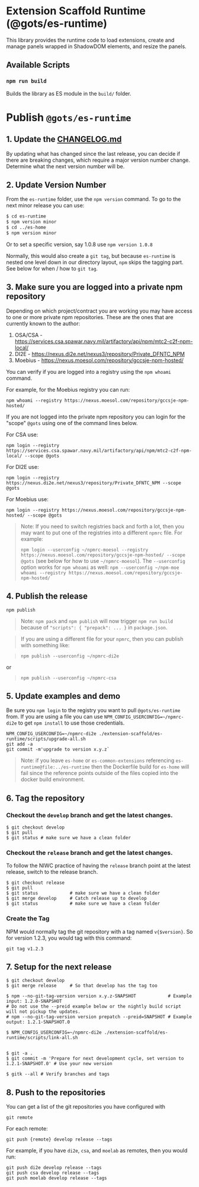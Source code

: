 # Extension Scaffold Runtime (@gots/es-runtime)

This library provides the runtime code
to load extensions, create and manage panels wrapped
in ShadowDOM elements, and resize the panels.

## Available Scripts

### `npm run build`

Builds the library as ES module in the `build/` folder.

# Publish `@gots/es-runtime`

## 1. Update the [CHANGELOG.md](../CHANGELOG.md)

By updating what has changed since the last release, you can decide if there are breaking changes,
which require a major version number change.
Determine what the next version number will be.

## 2. Update Version Number

From the `es-runtime` folder, use the `npm version` command. 
To go to the next minor release you can use:

```bash
$ cd es-runtime
$ npm version minor
$ cd ../es-home
$ npm version minor
```

Or to set a specific version, say 1.0.8 use `npm version 1.0.8`

Normally, this would also create a `git tag`, but because `es-runtime` is nested
one level down in our directory layout, `npm` skips the tagging part.
See below for when / how to `git tag`.

## 3. Make sure you are logged into a private npm repository

Depending on which project/contract you are working you may
have access to one or more private npm repositories.
These are the ones that are currently known to the author:

1. OSA/CSA - https://services.csa.spawar.navy.mil/artifactory/api/npm/mtc2-c2f-npm-local/
2. DI2E - https://nexus.di2e.net/nexus3/repository/Private_DFNTC_NPM
3. Moebius - https://nexus.moesol.com/repository/gccsje-npm-hosted/

You can verify if you are logged into a registry using the `npm whoami` command.

For example, for the Moebius registry you can run:

```
npm whoami --registry https://nexus.moesol.com/repository/gccsje-npm-hosted/
```

If you are not logged into the private npm repository you can
login for the "scope" `@gots` using one of the command lines below.

For CSA use:

```
npm login --registry https://services.csa.spawar.navy.mil/artifactory/api/npm/mtc2-c2f-npm-local/ --scope @gots
```

For DI2E use:

```
npm login --registry https://nexus.di2e.net/nexus3/repository/Private_DFNTC_NPM --scope @gots
```

For Moebius use:

```
npm login --registry https://nexus.moesol.com/repository/gccsje-npm-hosted/ --scope @gots
```

  > Note: If you need to switch registries back and forth a lot,
  > then you may want to put one of the registries into a different `npmrc` file.
  > For example: 
  >
  > `npm login --userconfig ~/npmrc-moesol --registry https://nexus.moesol.com/repository/gccsje-npm-hosted/ --scope @gots`
  > (see below for how to use `~/npmrc-moesol`).
  > The `--userconfig` option works for `npm whoami` as well: 
  > `npm --userconfig ~/npm-moe whoami --registry https://nexus.moesol.com/repository/gccsje-npm-hosted/`

## 4. Publish the release

```
npm publish
```

  > Note: `npm pack` and `npm publish` will now trigger `npm run build` because of `"scripts": { "prepack": ... }` in `package.json`.

  > If you are using a different file for your `npmrc`, then you can publish with something like:
  
  > `npm publish --userconfig ~/npmrc-di2e`

  or

  > `npm publish --userconfig ~/npmrc-csa`

## 5. Update examples and demo

Be sure you `npm login` to the registry you want to pull `@gots/es-runtime` from.
If you are using a file you can use `NPM_CONFIG_USERCONFIG=~/npmrc-di2e` to get `npm install`
to use those credentials.

```
NPM_CONFIG_USERCONFIG=~/npmrc-di2e ./extension-scaffold/es-runtime/scripts/upgrade-all.sh
git add -a
git commit -m'upgrade to version x.y.z`
```

> Note: if you leave `es-home` or `es-common-extensions` referencing
> `es-runtime@file:../es-runtime` then the Dockerfile build for `es-home` 
> will fail since the reference points outside of the files copied into
> the docker build environment.

## 6. Tag the repository

### Checkout the `develop` branch and get the latest changes.

```
$ git checkout develop
$ git pull
$ git status # make sure we have a clean folder
```

### Checkout the `release` branch and get the latest changes.

To follow the NIWC practice of having the `release` branch
point at the latest release, switch to the release branch.

```
$ git checkout release
$ git pull
$ git status            # make sure we have a clean folder
$ git merge develop     # Catch release up to develop
$ git status            # make sure we have a clean folder
```

### Create the Tag

NPM would normally tag the git repository with a tag named `v{$version}`.
So for version 1.2.3, you would tag with this command:

```
git tag v1.2.3
```

## 7. Setup for the next release

```
$ git checkout develop
$ git merge release     # So that develop has the tag too

$ npm --no-git-tag-version version x.y.z-SNAPSHOT            # Example input: 1.2.0-SNAPSHOT
# Do not use the --preid example below or the nightly build script will not pickup the updates.
# npm --no-git-tag-version version prepatch --preid=SNAPSHOT # Example output: 1.2.1-SNAPSHOT.0

$ NPM_CONFIG_USERCONFIG=~/npmrc-di2e ./extension-scaffold/es-runtime/scripts/link-all.sh


$ git -a .
$ git commit -m 'Prepare for next development cycle, set version to 1.2.1-SNAPSHOT.0' # Use your new version

$ gitk --all # Verify branches and tags
```

## 8. Push to the repositories

You can get a list of the git repositories you have configured with

```
git remote
```

For each remote:
```
git push {remote} develop release --tags
```

For example, if you have `di2e`, `csa`, and `moelab` as remotes, then you would run:

```
git push di2e develop release --tags
git push csa develop release --tags
git push moelab develop release --tags
```
